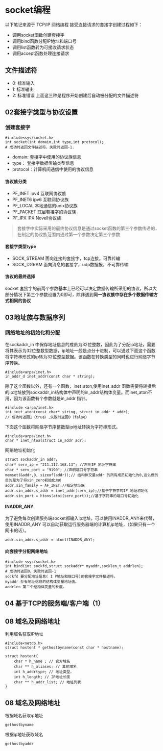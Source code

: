 # socket编程
以下笔记来源于 TCP/IP 网络编程
接受连接请求的套接字创建过程如下：
- 调用socket函数创建套接字
- 调用bind函数分配IP地址和端口号
- 调用list函数转为可接收请求状态
- 调用accept函数处理连接请求
## 文件描述符
- 0: 标准输入
- 1: 标准输出
- 2: 标准错误
上面这三种是程序开始创建后自动被分配的文件描述符
## 02套接字类型与协议设置
### 创建套接字
```
#include<sys/socket.h>
int socket(int domain,int type,int protocol);
# 成功时返回文件描述符，失败时返回-1.
```
- domain: 套接字中使用的协议族信息
- type： 套接字数据传输类型信息
- protocol：计算机间通信中使用的协议信息
#### 协议族分类
- PF_INET   ipv4 互联网协议族
- PF_INET6  ipv6 互联网协议族
- PF_LOCAL  本地通信的unix协议族
- PF_PACKET 底层套接字的协议族
- PF_IPX    IPX Novell协议族
> 套接字中实际采用的最终协议信息是通过socket函数的第三个参数传递的，在制定的协议族范围内通过第一个参数决定第三个参数
#### 套接字类型type
- SOCK_STREAM 面向连接的套接字，tcp连接，可靠传输
- SOCK_DGRAM 面向消息的套接字，udp数据报，不可靠传输
#### 协议的最终选择
socket 套接字的前两个参数基本上已经可以决定数据传输所采用的协议，所以大部分情况下第三个参数设置为0即可，除非遇到**同一协议族中存在多个数据传输方式相同的协议**
## 03地址族与数据序列
### 网络地址的初始化和分配
在sockaddr_in 中保存地址信息的成员为32位整数，因此为了分配ip地址，需要将其表示为32位整数型数据，ip地址一般是点分十进制，可以通过下面这个函数将字符串形式的ip转为32位整型数据。该函数在转换类型的同时也进行网络字节序转换。
```
#include<arpa/inet.h>
in_addr_d inet_addr(const char * string);
```
除了这个函数以外，还有一个函数，inet_aton,使用inet_addr 函数需要将转换后的ip地址放到sockaddr_in结构体中声明的in_addr结构体变量。而inet_aton不用，因为该函数有个参数就是in_addr 指针。
```
#include <arpa/inet.h>
int inet_aton(const char* string, struct in_addr * addr);
// 成功时返回1（true）,失败时返回0（false）
```
下面这个函数将网络字节序整数型ip地址转换为字符串形式。
```
#include<arpa/inet.h>
char * inet_ntoa(struct in_addr adr);
```
网络地址初始化
```
struct sockaddr_in addr;
char* serv_ip = "211.117.168.13"; //声明IP 地址字符串
char * serv_port = "9190"; //声明端口号字符串
memset(&addr,0, sizeof(addr));// 结构体交量addr 的所有成员初始化为0,这么做的目的是为了将sin_zero初始化为0
addr.sin_family = AF_INET;//指定地址族
addr.sin_addr.s_addr = inet_addr(serv_ip);//基于字符亭的IP 地址初始化
addr.sin_port = htons(atoi(serv_port));//基于字符串的端口号初始化
```
#### INADDR_ANY
为了避免每次创建服务端socket都输入ip地址，可以使用INADDR_ANY来代替，使用INADDR_ANY 可以自动获取运行服务器端的计算机ip地址，（如果只有一个网卡的话）。
```
addr.sin_addr.s_addr = htonl(INADDR_ANY);
```
#### 向套接字分配网络地址
```
#include <sys/socket.h>
int bind(int sockfd,struct sockaddr* myaddr,socklen_t addrlen);
# 成功时返回0，失败时返回-1
sockfd 要分配地址信息( I P地址和端口号)的套接字文件描述符。
myaddr 存有地址信息的结构体变量地址值。
addrlen 第二个结构体变量的长度。
```
## 04 基于TCP的服务端/客户端（1）
## 08 域名及网络地址
利用域名获取IP地址
```
#include<netdb.h>
struct hostent * gethostbyname(const char * hostname);

struct hostent{
    char * h_name ; // 官方域名
    char ** h_aliases; // 其他域名
    int h_addrtype; // 地址类型，
    int h_length; // IP地址长度
    char ** h_addr_list; // 地址列表
}

```
## 08 域名及网络地址
根据域名获取ip地址
```
gethostbyname
```
根据ip地址获取域名
```
gethostbyaddr
```